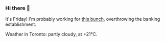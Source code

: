 ### Hi there :wave:

It's Friday! I'm probably working for [this bunch](https://github.com/kohofinancial), overthrowing the banking establishment.

Weather in Toronto: partly cloudy, at +21°C.
